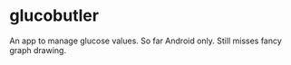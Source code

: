 # glucobutler

An app to manage glucose values. So far Android only. Still misses fancy graph drawing.
